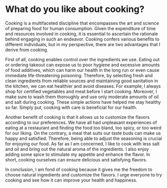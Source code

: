 # What do you like about cooking?

Cooking is a multifaceted discipline that encompasses the art and science of preparing food for human consumption. Given the expenditure of time and resources involved in cooking, it is essential to ascertain the rationale behind engaging in such an endeavor. Cooking confers various benefits to different individuals, but in my perspective, there are two advantages that I derive from cooking.

First of all, cooking enables control over the ingredients we use. Eating out or ordering takeout can expose us to poor hygiene and excessive amounts of food additives, which can harm our health in the long run or even cause immediate life-threatening poisoning. Therefore, by selecting fresh and clean ingredients from reliable sources and maintaining good sanitation in the kitchen, we can eat healthier and avoid diseases. For example, I always shop for certified vegetables and meat before I start cooking. Moreover, I make sure to wash them thoroughly and use only moderate amounts of oil and salt during cooking. These simple actions have helped me stay healthy so far. Simply put, cooking with care is beneficial for our health.

Another benefit of cooking is that it allows us to customize the flavors according to our preferences. We have all had unpleasant experiences of eating at a restaurant and finding the food too bland, too spicy, or too weird for our liking. On the contrary, a meal that suits our taste buds can make us happy and satisfied. Therefore, being able to adjust the seasoning is crucial for enjoying our food. As far as I am concerned, I like to cook with less salt and oil and bring out the natural aroma of the ingredients. I also enjoy adding some spice to stimulate my appetite and enhance the flavor. In short, cooking ourselves can ensure delicious and satisfying flavors.

In conclusion, I am fond of cooking because it gives me the freedom to choose natural ingredients and customize the flavors. I urge everyone to try cooking and see how it can improve your health and happiness.
